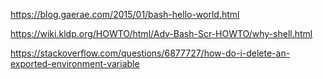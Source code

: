 https://blog.gaerae.com/2015/01/bash-hello-world.html

https://wiki.kldp.org/HOWTO/html/Adv-Bash-Scr-HOWTO/why-shell.html

https://stackoverflow.com/questions/6877727/how-do-i-delete-an-exported-environment-variable





